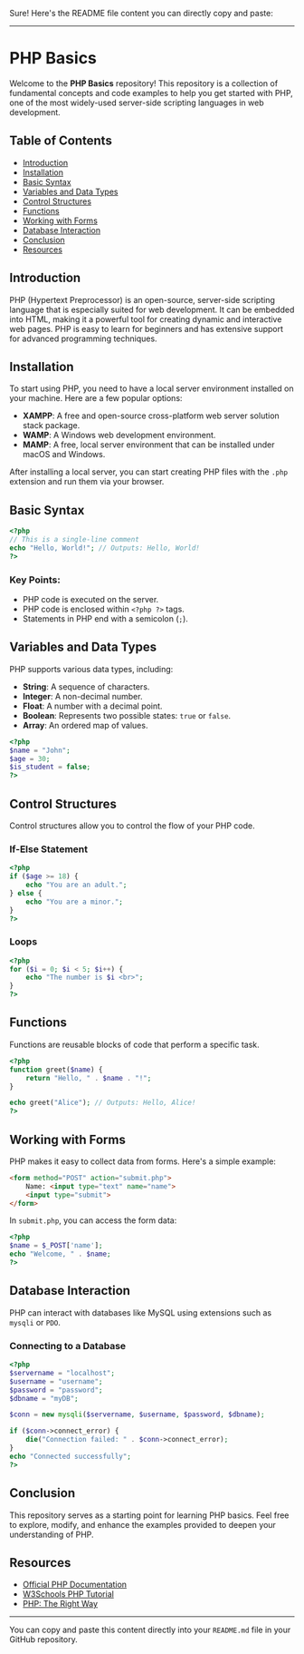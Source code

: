 Sure! Here's the README file content you can directly copy and paste:

---

# PHP Basics

Welcome to the **PHP Basics** repository! This repository is a collection of fundamental concepts and code examples to help you get started with PHP, one of the most widely-used server-side scripting languages in web development.

## Table of Contents
- [Introduction](#introduction)
- [Installation](#installation)
- [Basic Syntax](#basic-syntax)
- [Variables and Data Types](#variables-and-data-types)
- [Control Structures](#control-structures)
- [Functions](#functions)
- [Working with Forms](#working-with-forms)
- [Database Interaction](#database-interaction)
- [Conclusion](#conclusion)
- [Resources](#resources)

## Introduction

PHP (Hypertext Preprocessor) is an open-source, server-side scripting language that is especially suited for web development. It can be embedded into HTML, making it a powerful tool for creating dynamic and interactive web pages. PHP is easy to learn for beginners and has extensive support for advanced programming techniques.

## Installation

To start using PHP, you need to have a local server environment installed on your machine. Here are a few popular options:

- **XAMPP**: A free and open-source cross-platform web server solution stack package.
- **WAMP**: A Windows web development environment.
- **MAMP**: A free, local server environment that can be installed under macOS and Windows.

After installing a local server, you can start creating PHP files with the `.php` extension and run them via your browser.

## Basic Syntax

```php
<?php
// This is a single-line comment
echo "Hello, World!"; // Outputs: Hello, World!
?>
```

### Key Points:
- PHP code is executed on the server.
- PHP code is enclosed within `<?php ?>` tags.
- Statements in PHP end with a semicolon (`;`).

## Variables and Data Types

PHP supports various data types, including:

- **String**: A sequence of characters.
- **Integer**: A non-decimal number.
- **Float**: A number with a decimal point.
- **Boolean**: Represents two possible states: `true` or `false`.
- **Array**: An ordered map of values.

```php
<?php
$name = "John";
$age = 30;
$is_student = false;
?>
```

## Control Structures

Control structures allow you to control the flow of your PHP code.

### If-Else Statement
```php
<?php
if ($age >= 18) {
    echo "You are an adult.";
} else {
    echo "You are a minor.";
}
?>
```

### Loops
```php
<?php
for ($i = 0; $i < 5; $i++) {
    echo "The number is $i <br>";
}
?>
```

## Functions

Functions are reusable blocks of code that perform a specific task.

```php
<?php
function greet($name) {
    return "Hello, " . $name . "!";
}

echo greet("Alice"); // Outputs: Hello, Alice!
?>
```

## Working with Forms

PHP makes it easy to collect data from forms. Here's a simple example:

```html
<form method="POST" action="submit.php">
    Name: <input type="text" name="name">
    <input type="submit">
</form>
```

In `submit.php`, you can access the form data:

```php
<?php
$name = $_POST['name'];
echo "Welcome, " . $name;
?>
```

## Database Interaction

PHP can interact with databases like MySQL using extensions such as `mysqli` or `PDO`.

### Connecting to a Database
```php
<?php
$servername = "localhost";
$username = "username";
$password = "password";
$dbname = "myDB";

$conn = new mysqli($servername, $username, $password, $dbname);

if ($conn->connect_error) {
    die("Connection failed: " . $conn->connect_error);
}
echo "Connected successfully";
?>
```

## Conclusion

This repository serves as a starting point for learning PHP basics. Feel free to explore, modify, and enhance the examples provided to deepen your understanding of PHP.

## Resources

- [Official PHP Documentation](https://www.php.net/docs.php)
- [W3Schools PHP Tutorial](https://www.w3schools.com/php/)
- [PHP: The Right Way](https://phptherightway.com/)

---

You can copy and paste this content directly into your `README.md` file in your GitHub repository.